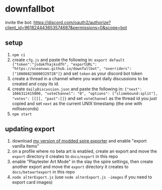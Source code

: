 # downfallbot
invite the bot: https://discord.com/oauth2/authorize?client_id=961824443653574687&permissions=0&scope=bot

## setup
1. `npm ci`
2. create `cfg.js` and paste the following in: `export default {"token":"jsdakfhajksdfh", "exportURL": "https://oceanuwu.github.io/downfallbot", "overriders": ["106068236000329728"]}` and set `token` as your discord bot token
3. create a thread in a channel where you want daily discussions to be created and copy its id.
4. create `dailyDiscussion.json` and paste the following in: `{"next": 1666312415000, "voteChannel": "0", "options": ["slimebound:split"], "votes": [[]], "past":[]}` and set `voteChannel` as the thread id you just copied and set `next` as the current UNIX timestamp (the one with milliseconds)
5. `npm start`

## updating export
1. download [my version of modded spire exporter](https://github.com/OceanUwU/sts-exporter/releases/tag/v0.8.3) and enable "export vanilla items"
2. on a profile where no beta art is enabled, create an export and move the `export` directory it creates to `docs/export` in this repo
3. enable "Playtester Art Mode" in the slay the spire settings, then create another export and move the `export` directory it creates to `docs/betaartexport` in this repo
4. `node alterExport.js` (use `node alterExport.js -images` if you need to export card images)